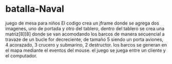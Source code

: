 # batalla-Naval
juego de mesa para niños
El codigo crea un jframe donde se agrega dos imagenes, uno de portada y otro del tablero, dentro del tablero se crea una matriz[8][8]
donde se van acomodando los barcos de manera secuencial a travaze de un bucle for decreciente,
de tamaño 5 siendo un porta aviones, 4 acorazado, 3 crucero y submarino, 2 destructor.
los barcos se generan en el mapa mediante el eventos del mouse.
el juego se juega entre un cliente y el computador.

